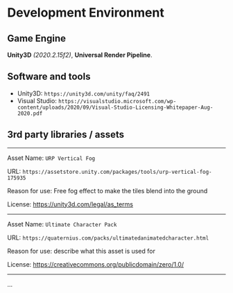 # Development Environment

## Game Engine
**Unity3D** *(2020.2.15f2)*, **Universal Render Pipeline**.

## Software and tools

- Unity3D: `https://unity3d.com/unity/faq/2491`
- Visual Studio: `https://visualstudio.microsoft.com/wp-content/uploads/2020/09/Visual-Studio-Licensing-Whitepaper-Aug-2020.pdf`


## 3rd party libraries / assets

---
Asset Name: `URP Vertical Fog`

URL: `https://assetstore.unity.com/packages/tools/urp-vertical-fog-175935`

Reason for use: Free fog effect to make the tiles blend into the ground

License: https://unity3d.com/legal/as_terms

---

Asset Name: `Ultimate Character Pack`

URL: `https://quaternius.com/packs/ultimatedanimatedcharacter.html`

Reason for use: describe what this asset is used for

License: https://creativecommons.org/publicdomain/zero/1.0/

---

...
